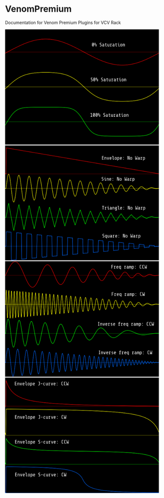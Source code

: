 # VenomPremium
Documentation for Venom Premium Plugins for VCV Rack


![Fundamental wave form image](doc/0Fundamental.png)![No Warp image](doc/1NoWarp.png)  
![Frequency ramps image](doc/2FreqRamps.png)![Envelope curves image](doc/3EnvelopeCurves.png)  
